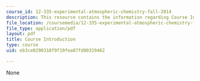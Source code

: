 ```yaml
---
course_id: 12-335-experimental-atmospheric-chemistry-fall-2014
description: This resource contains the information regarding Course Introduction.
file_location: /coursemedia/12-335-experimental-atmospheric-chemistry-fall-2014/eb3ce0290318f9f19fea87fd00319462_MIT12_335F14_Lecture_intro.pdf
file_type: application/pdf
layout: pdf
title: Course Introduction
type: course
uid: eb3ce0290318f9f19fea87fd00319462

---
```

None